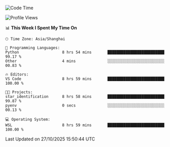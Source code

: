<!--START_SECTION:waka-->
![Code Time](http://img.shields.io/badge/Code%20Time-3%2C147%20hrs%2044%20mins-blue)

![Profile Views](http://img.shields.io/badge/Profile%20Views-1-blue)

📊 **This Week I Spent My Time On** 

```text
🕑︎ Time Zone: Asia/Shanghai

💬 Programming Languages: 
Python                   8 hrs 54 mins       █████████████████████████   99.17 % 
Other                    4 mins              ░░░░░░░░░░░░░░░░░░░░░░░░░   00.83 % 

🔥 Editors: 
VS Code                  8 hrs 59 mins       █████████████████████████   100.00 % 

🐱‍💻 Projects: 
star_identification      8 hrs 58 mins       █████████████████████████   99.87 % 
pyenv                    0 secs              ░░░░░░░░░░░░░░░░░░░░░░░░░   00.13 % 

💻 Operating System: 
WSL                      8 hrs 59 mins       █████████████████████████   100.00 % 
```


 Last Updated on 27/10/2025 15:50:44 UTC
<!--END_SECTION:waka-->